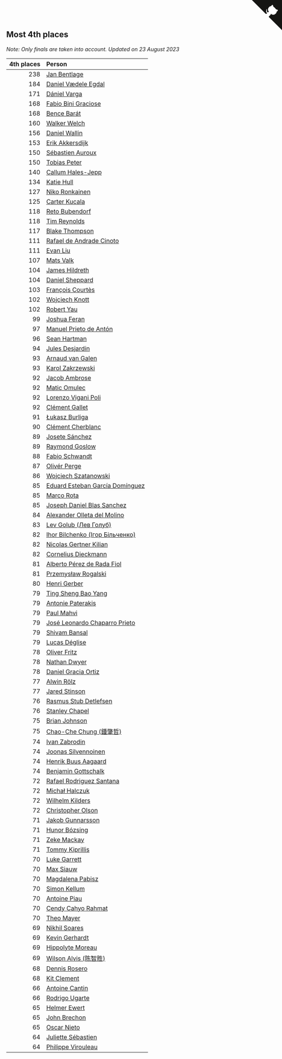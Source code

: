 ## Most 4th places

*Note: Only finals are taken into account.*
*Updated on 23 August 2023*

| 4th places | Person |
| ---: | :--- |
| 238 | [Jan Bentlage](https://www.worldcubeassociation.org/persons/2010BENT01) |
| 184 | [Daniel Vædele Egdal](https://www.worldcubeassociation.org/persons/2013EGDA01) |
| 171 | [Dániel Varga](https://www.worldcubeassociation.org/persons/2008VARG01) |
| 168 | [Fabio Bini Graciose](https://www.worldcubeassociation.org/persons/2010GRAC02) |
| 168 | [Bence Barát](https://www.worldcubeassociation.org/persons/2008BARA01) |
| 160 | [Walker Welch](https://www.worldcubeassociation.org/persons/2011WELC01) |
| 156 | [Daniel Wallin](https://www.worldcubeassociation.org/persons/2013WALL03) |
| 153 | [Erik Akkersdijk](https://www.worldcubeassociation.org/persons/2005AKKE01) |
| 150 | [Sébastien Auroux](https://www.worldcubeassociation.org/persons/2008AURO01) |
| 150 | [Tobias Peter](https://www.worldcubeassociation.org/persons/2014PETE03) |
| 140 | [Callum Hales-Jepp](https://www.worldcubeassociation.org/persons/2012HALE01) |
| 134 | [Katie Hull](https://www.worldcubeassociation.org/persons/2010HULL01) |
| 127 | [Niko Ronkainen](https://www.worldcubeassociation.org/persons/2010RONK01) |
| 125 | [Carter Kucala](https://www.worldcubeassociation.org/persons/2015KUCA01) |
| 118 | [Reto Bubendorf](https://www.worldcubeassociation.org/persons/2012BUBE01) |
| 118 | [Tim Reynolds](https://www.worldcubeassociation.org/persons/2005REYN01) |
| 117 | [Blake Thompson](https://www.worldcubeassociation.org/persons/2010THOM03) |
| 111 | [Rafael de Andrade Cinoto](https://www.worldcubeassociation.org/persons/2007CINO01) |
| 111 | [Evan Liu](https://www.worldcubeassociation.org/persons/2009LIUE01) |
| 107 | [Mats Valk](https://www.worldcubeassociation.org/persons/2007VALK01) |
| 104 | [James Hildreth](https://www.worldcubeassociation.org/persons/2009HILD01) |
| 104 | [Daniel Sheppard](https://www.worldcubeassociation.org/persons/2009SHEP01) |
| 103 | [François Courtès](https://www.worldcubeassociation.org/persons/2008COUR01) |
| 102 | [Wojciech Knott](https://www.worldcubeassociation.org/persons/2011KNOT01) |
| 102 | [Robert Yau](https://www.worldcubeassociation.org/persons/2009YAUR01) |
| 99 | [Joshua Feran](https://www.worldcubeassociation.org/persons/2011FERA01) |
| 97 | [Manuel Prieto de Antón](https://www.worldcubeassociation.org/persons/2015ANTO04) |
| 96 | [Sean Hartman](https://www.worldcubeassociation.org/persons/2016HART02) |
| 94 | [Jules Desjardin](https://www.worldcubeassociation.org/persons/2010DESJ01) |
| 93 | [Arnaud van Galen](https://www.worldcubeassociation.org/persons/2006GALE01) |
| 93 | [Karol Zakrzewski](https://www.worldcubeassociation.org/persons/2014ZAKR01) |
| 92 | [Jacob Ambrose](https://www.worldcubeassociation.org/persons/2010AMBR01) |
| 92 | [Matic Omulec](https://www.worldcubeassociation.org/persons/2010OMUL02) |
| 92 | [Lorenzo Vigani Poli](https://www.worldcubeassociation.org/persons/2007POLI01) |
| 92 | [Clément Gallet](https://www.worldcubeassociation.org/persons/2004GALL02) |
| 91 | [Łukasz Burliga](https://www.worldcubeassociation.org/persons/2013BURL01) |
| 90 | [Clément Cherblanc](https://www.worldcubeassociation.org/persons/2014CHER05) |
| 89 | [Josete Sánchez](https://www.worldcubeassociation.org/persons/2015SANC18) |
| 89 | [Raymond Goslow](https://www.worldcubeassociation.org/persons/2014GOSL01) |
| 88 | [Fabio Schwandt](https://www.worldcubeassociation.org/persons/2014SCHW02) |
| 87 | [Olivér Perge](https://www.worldcubeassociation.org/persons/2007PERG01) |
| 86 | [Wojciech Szatanowski](https://www.worldcubeassociation.org/persons/2011SZAT01) |
| 85 | [Eduard Esteban García Domínguez](https://www.worldcubeassociation.org/persons/2011EDUA01) |
| 85 | [Marco Rota](https://www.worldcubeassociation.org/persons/2009ROTA01) |
| 85 | [Joseph Daniel Blas Sanchez](https://www.worldcubeassociation.org/persons/2016SANC08) |
| 84 | [Alexander Olleta del Molino](https://www.worldcubeassociation.org/persons/2008OLLE01) |
| 83 | [Lev Golub (Лев Голуб)](https://www.worldcubeassociation.org/persons/2014HOLU01) |
| 82 | [Ihor Bilchenko (Ігор Більченко)](https://www.worldcubeassociation.org/persons/2011BILC01) |
| 82 | [Nicolas Gertner Kilian](https://www.worldcubeassociation.org/persons/2013GERT01) |
| 82 | [Cornelius Dieckmann](https://www.worldcubeassociation.org/persons/2009DIEC01) |
| 81 | [Alberto Pérez de Rada Fiol](https://www.worldcubeassociation.org/persons/2011FIOL01) |
| 81 | [Przemysław Rogalski](https://www.worldcubeassociation.org/persons/2013ROGA02) |
| 80 | [Henri Gerber](https://www.worldcubeassociation.org/persons/2014GERB01) |
| 79 | [Ting Sheng Bao Yang](https://www.worldcubeassociation.org/persons/2008BAOY01) |
| 79 | [Antonie Paterakis](https://www.worldcubeassociation.org/persons/2012PATE01) |
| 79 | [Paul Mahvi](https://www.worldcubeassociation.org/persons/2012MAHV01) |
| 79 | [José Leonardo Chaparro Prieto](https://www.worldcubeassociation.org/persons/2011CHAP01) |
| 79 | [Shivam Bansal](https://www.worldcubeassociation.org/persons/2011BANS02) |
| 79 | [Lucas Déglise](https://www.worldcubeassociation.org/persons/2015DEGL01) |
| 78 | [Oliver Fritz](https://www.worldcubeassociation.org/persons/2014FRIT02) |
| 78 | [Nathan Dwyer](https://www.worldcubeassociation.org/persons/2011DWYE02) |
| 78 | [Daniel Gracia Ortiz](https://www.worldcubeassociation.org/persons/2009ORTI01) |
| 77 | [Alwin Rölz](https://www.worldcubeassociation.org/persons/2016ROLZ01) |
| 77 | [Jared Stinson](https://www.worldcubeassociation.org/persons/2014STIN01) |
| 76 | [Rasmus Stub Detlefsen](https://www.worldcubeassociation.org/persons/2014DETL01) |
| 76 | [Stanley Chapel](https://www.worldcubeassociation.org/persons/2016CHAP04) |
| 75 | [Brian Johnson](https://www.worldcubeassociation.org/persons/2013JOHN10) |
| 75 | [Chao-Che Chung (鍾肇哲)](https://www.worldcubeassociation.org/persons/2012CHON03) |
| 74 | [Ivan Zabrodin](https://www.worldcubeassociation.org/persons/2012ZABR01) |
| 74 | [Joonas Silvennoinen](https://www.worldcubeassociation.org/persons/2016SILV07) |
| 74 | [Henrik Buus Aagaard](https://www.worldcubeassociation.org/persons/2006BUUS01) |
| 74 | [Benjamin Gottschalk](https://www.worldcubeassociation.org/persons/2016GOTT01) |
| 72 | [Rafael Rodriguez Santana](https://www.worldcubeassociation.org/persons/2012SANT12) |
| 72 | [Michał Halczuk](https://www.worldcubeassociation.org/persons/2006HALC01) |
| 72 | [Wilhelm Kilders](https://www.worldcubeassociation.org/persons/2010KILD02) |
| 72 | [Christopher Olson](https://www.worldcubeassociation.org/persons/2009OLSO01) |
| 71 | [Jakob Gunnarsson](https://www.worldcubeassociation.org/persons/2015GUNN01) |
| 71 | [Hunor Bózsing](https://www.worldcubeassociation.org/persons/2009BOZS01) |
| 71 | [Zeke Mackay](https://www.worldcubeassociation.org/persons/2015MACK06) |
| 71 | [Tommy Kiprillis](https://www.worldcubeassociation.org/persons/2014KIPR01) |
| 70 | [Luke Garrett](https://www.worldcubeassociation.org/persons/2017GARR05) |
| 70 | [Max Siauw](https://www.worldcubeassociation.org/persons/2017SIAU02) |
| 70 | [Magdalena Pabisz](https://www.worldcubeassociation.org/persons/2017PABI01) |
| 70 | [Simon Kellum](https://www.worldcubeassociation.org/persons/2016KELL12) |
| 70 | [Antoine Piau](https://www.worldcubeassociation.org/persons/2008PIAU01) |
| 70 | [Cendy Cahyo Rahmat](https://www.worldcubeassociation.org/persons/2010RAHM02) |
| 70 | [Theo Mayer](https://www.worldcubeassociation.org/persons/2012MAYE01) |
| 69 | [Nikhil Soares](https://www.worldcubeassociation.org/persons/2015SOAR01) |
| 69 | [Kevin Gerhardt](https://www.worldcubeassociation.org/persons/2013GERH01) |
| 69 | [Hippolyte Moreau](https://www.worldcubeassociation.org/persons/2008MORE02) |
| 69 | [Wilson Alvis (陈智胜)](https://www.worldcubeassociation.org/persons/2011ALVI01) |
| 68 | [Dennis Rosero](https://www.worldcubeassociation.org/persons/2010ROSE03) |
| 68 | [Kit Clement](https://www.worldcubeassociation.org/persons/2008CLEM01) |
| 66 | [Antoine Cantin](https://www.worldcubeassociation.org/persons/2010CANT02) |
| 66 | [Rodrigo Ugarte](https://www.worldcubeassociation.org/persons/2015UGAR01) |
| 65 | [Helmer Ewert](https://www.worldcubeassociation.org/persons/2015EWER01) |
| 65 | [John Brechon](https://www.worldcubeassociation.org/persons/2010BREC01) |
| 65 | [Oscar Nieto](https://www.worldcubeassociation.org/persons/2014NIET03) |
| 64 | [Juliette Sébastien](https://www.worldcubeassociation.org/persons/2014SEBA01) |
| 64 | [Philippe Virouleau](https://www.worldcubeassociation.org/persons/2008VIRO01) |


<a href="https://github.com/jonatanklosko/wca_statistics" class="github-corner" aria-label="View source on Github"><svg width="80" height="80" viewBox="0 0 250 250" style="fill:#151513; color:#fff; position: absolute; top: 0; border: 0; right: 0;" aria-hidden="true"><path d="M0,0 L115,115 L130,115 L142,142 L250,250 L250,0 Z"></path><path d="M128.3,109.0 C113.8,99.7 119.0,89.6 119.0,89.6 C122.0,82.7 120.5,78.6 120.5,78.6 C119.2,72.0 123.4,76.3 123.4,76.3 C127.3,80.9 125.5,87.3 125.5,87.3 C122.9,97.6 130.6,101.9 134.4,103.2" fill="currentColor" style="transform-origin: 130px 106px;" class="octo-arm"></path><path d="M115.0,115.0 C114.9,115.1 118.7,116.5 119.8,115.4 L133.7,101.6 C136.9,99.2 139.9,98.4 142.2,98.6 C133.8,88.0 127.5,74.4 143.8,58.0 C148.5,53.4 154.0,51.2 159.7,51.0 C160.3,49.4 163.2,43.6 171.4,40.1 C171.4,40.1 176.1,42.5 178.8,56.2 C183.1,58.6 187.2,61.8 190.9,65.4 C194.5,69.0 197.7,73.2 200.1,77.6 C213.8,80.2 216.3,84.9 216.3,84.9 C212.7,93.1 206.9,96.0 205.4,96.6 C205.1,102.4 203.0,107.8 198.3,112.5 C181.9,128.9 168.3,122.5 157.7,114.1 C157.9,116.9 156.7,120.9 152.7,124.9 L141.0,136.5 C139.8,137.7 141.6,141.9 141.8,141.8 Z" fill="currentColor" class="octo-body"></path></svg></a><style>.github-corner:hover .octo-arm{animation:octocat-wave 560ms ease-in-out}@keyframes octocat-wave{0%,100%{transform:rotate(0)}20%,60%{transform:rotate(-25deg)}40%,80%{transform:rotate(10deg)}}@media (max-width:500px){.github-corner:hover .octo-arm{animation:none}.github-corner .octo-arm{animation:octocat-wave 560ms ease-in-out}}</style>
